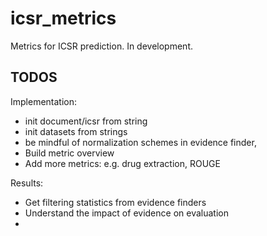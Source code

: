 # icsr_metrics
Metrics for ICSR prediction. In development.

## TODOS
Implementation:
- init document/icsr from string
- init datasets from strings
- be mindful of normalization schemes in evidence finder,
- Build metric overview
- Add more metrics: e.g. drug extraction, ROUGE

Results:
- Get filtering statistics from evidence finders
- Understand the impact of evidence on evaluation
- 